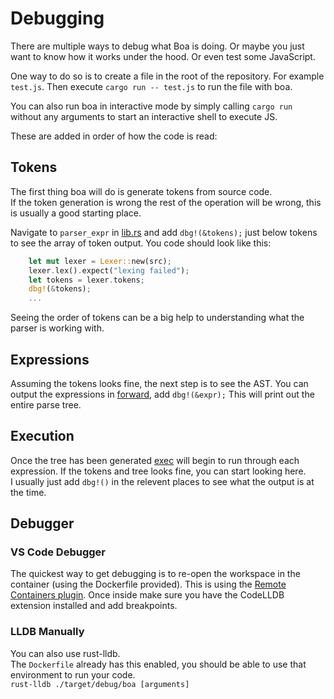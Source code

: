 # Debugging

There are multiple ways to debug what Boa is doing. Or maybe you just want to know how it works under the hood. Or even test some JavaScript.

One way to do so is to create a file in the root of the repository. For example `test.js`. Then execute `cargo run -- test.js` to run the file with boa.

You can also run boa in interactive mode by simply calling `cargo run` without any arguments to start an interactive shell to execute JS.

These are added in order of how the code is read:

## Tokens

The first thing boa will do is generate tokens from source code.  
If the token generation is wrong the rest of the operation will be wrong, this is usually a good starting place.

Navigate to `parser_expr` in [lib.rs](../src/lib/lib.rs#L48) and add `dbg!(&tokens);` just below tokens to see the array of token output. You code should look like this:

```rust
    let mut lexer = Lexer::new(src);
    lexer.lex().expect("lexing failed");
    let tokens = lexer.tokens;
    dbg!(&tokens);
    ...
```

Seeing the order of tokens can be a big help to understanding what the parser is working with.

## Expressions

Assuming the tokens looks fine, the next step is to see the AST.
You can output the expressions in [forward](../src/lib/lib.rs#L57), add `dbg!(&expr);`
This will print out the entire parse tree.

## Execution

Once the tree has been generated [exec](../src/lib/exec.rs#L66) will begin to run through each expression. If the tokens and tree looks fine, you can start looking here.  
I usually just add `dbg!()` in the relevent places to see what the output is at the time.

## Debugger

### VS Code Debugger

The quickest way to get debugging is to re-open the workspace in the container (using the Dockerfile provided). This is using the [Remote Containers plugin](https://marketplace.visualstudio.com/items?itemName=ms-vscode-remote.remote-containers). Once inside make sure you have the CodeLLDB extension installed and add breakpoints.

### LLDB Manually

You can also use rust-lldb.  
The `Dockerfile` already has this enabled, you should be able to use that environment to run your code.  
`rust-lldb ./target/debug/boa [arguments]`
